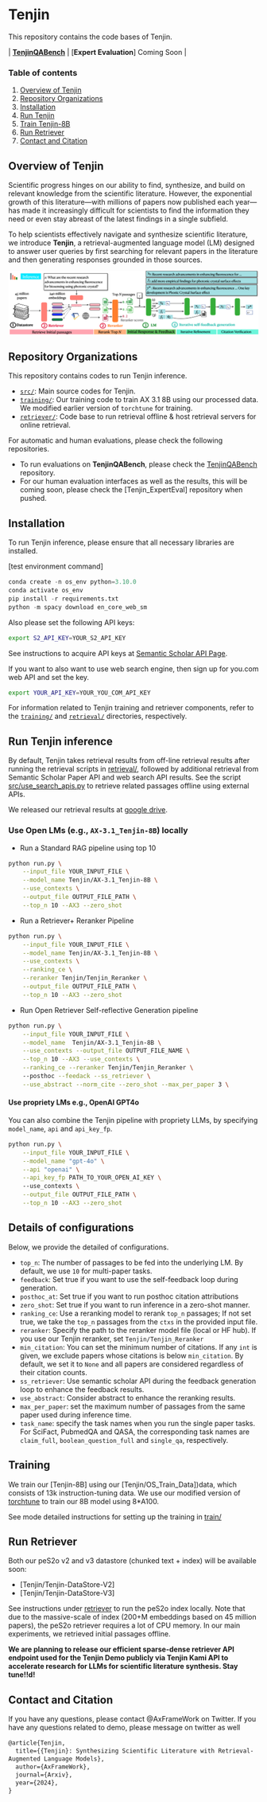 # Tenjin 

This repository contains the code bases of Tenjin. 


| [**TenjinQABench**]((https://github.com/esstringbean/TenjinQABench)) | [**Expert Evaluation**] Coming Soon | 
 
### Table of contents
1. [Overview of Tenjin](#overview-of-Tenjin)
2. [Repository Organizations](#repository-organizations)
3. [Installation](#installation)
4. [Run Tenjin](#run-tenjin-inference)
5. [Train Tenjin-8B](#training)
6. [Run Retriever](#run-retriever)
6. [Contact and Citation](#contact-and-citation)


## Overview of Tenjin
Scientific progress hinges on our ability to find, synthesize, and build on relevant knowledge from the scientific literature. However, the exponential growth of this literature—with millions of papers now published each year—has made it increasingly difficult for scientists to find the information they need or even stay abreast of the latest findings in a single subfield.

To help scientists effectively navigate and synthesize scientific literature, we introduce **Tenjin**, a retrieval-augmented language model (LM) designed to answer user queries by first searching for relevant papers in the literature and then generating responses grounded in those sources.

![Overview of Tenjin](imgs/open_scholar.png)


## Repository Organizations
This repository contains codes to run Tenjin inference. 

- [`src/`](src): Main source codes for Tenjin. 
- [`training/`](training): Our training code to train AX 3.1 8B using our processed data. We modified earlier version of `torchtune` for training. 
- [`retriever/`](retriever): Code base to run retrieval offline & host retrieval servers for online retrieval.  

For automatic and human evaluations, please check the following repositories. 
- To run evaluations on **TenjinQABench**, please check the [TenjinQABench](https://github.com/esstringbean/TenjinQABench/) repository. 
- For our human evaluation interfaces as well as the results, this will be coming soon, please check the [Tenjin_ExpertEval] repository when pushed. 

## Installation 
To run Tenjin inference, please ensure that all necessary libraries are installed. 

[test environment command]

```python
conda create -n os_env python=3.10.0
conda activate os_env
pip install -r requirements.txt
python -m spacy download en_core_web_sm
``` 

Also please set the following API keys:

```sh
export S2_API_KEY=YOUR_S2_API_KEY
```
See instructions to acquire API keys at [Semantic Scholar API Page](https://www.semanticscholar.org/product/api). 

If you want to also want to use web search engine, then sign up for you.com web API and set the key.
```sh
export YOUR_API_KEY=YOUR_YOU_COM_API_KEY
```

For information related to Tenjin training and retriever components, refer to the [`training/`](training/) and [`retrieval/`](retrieval) directories, respectively.

## Run Tenjin inference

By default, Tenjin takes retrieval results from off-line retrieval results after running the retrieval scripts in [retrieval/](retireval), followed by additional retrieval from Semantic Scholar Paper API and web search API results. See the script [src/use_search_apis.py](src/use_search_apis.py) to retrieve related passages offline using external APIs. 

We released our retrieval results at [google drive](https://drive.google.com/drive/folders/1lOloYPOveKesD-37lD4Dlju96tc0XIm9?usp=sharing).  

### Use Open LMs (e.g., `AX-3.1_Tenjin-8B`) locally 
- Run a Standard RAG pipeline using top 10 

```sh
python run.py \
    --input_file YOUR_INPUT_FILE \
    --model_name Tenjin/AX-3.1_Tenjin-8B \
    --use_contexts \
    --output_file OUTPUT_FILE_PATH \
    --top_n 10 --AX3 --zero_shot
```

- Run a Retriever+ Reranker Pipeline

```sh
python run.py \
    --input_file YOUR_INPUT_FILE \
    --model_name Tenjin/AX-3.1_Tenjin-8B \
    --use_contexts \
    --ranking_ce \
    --reranker Tenjin/Tenjin_Reranker \
    --output_file OUTPUT_FILE_PATH \
    --top_n 10 --AX3 --zero_shot
```

- Run Open Retriever Self-reflective Generation pipeline


```sh
python run.py \
    --input_file YOUR_INPUT_FILE \
    --model_name  Tenjin/AX-3.1_Tenjin-8B \
    --use_contexts --output_file OUTPUT_FILE_NAME \
    --top_n 10 --AX3 --use_contexts \
    --ranking_ce --reranker Tenjin/Tenjin_Reranker \ 
    --posthoc --feedack --ss_retriever \
    --use_abstract --norm_cite --zero_shot --max_per_paper 3 \
```


#### Use propriety LMs e.g., OpenAI GPT4o 

You can also combine the Tenjin pipeline with propriety LLMs, by specifying  `model_name`, `api` and `api_key_fp`. 

```sh
python run.py \
    --input_file YOUR_INPUT_FILE \
    --model_name "gpt-4o" \
    --api "openai" \
    --api_key_fp PATH_TO_YOUR_OPEN_AI_KEY \ 
    --use_contexts \
    --output_file OUTPUT_FILE_PATH \
    --top_n 10 --AX3 --zero_shot
```

## Details of configurations 
Below, we provide the detailed of configurations. 

- `top_n`: The number of passages to be fed into the underlying LM. By default, we use `10` for multi-paper tasks. 
- `feedback`: Set true if you want to use the self-feedback loop during generation.
- `posthoc_at`: Set true if you want to run posthoc citation attributions 
- `zero_shot`: Set true if you want to run inference in a zero-shot manner. 
- `ranking_ce`: Use a reranking model to rerank `top_n` passages; If not set true, we take the `top_n` passages from the `ctxs` in the provided input file. 
- `reranker`: Specify the path to the reranker model file (local or HF hub). If you use our Tenjin reranker, set `Tenjin/Tenjin_Reranker`
- `min_citation`: You can set the minimum number of citations. If any `int` is given, we exclude papers whose citations is below `min_citation`. By default, we set it to `None` and all papers are considered regardless of their citation counts. 
- `ss_retriever`: Use semantic scholar API during the feedback generation loop to enhance the feedback results. 
- `use_abstract`: Consider abstract to enhance the reranking results. 
- `max_per_paper`: set the maximum number of passages from the same paper used during inference time. 
- `task_name`: specify the task names when you run the single paper tasks. For SciFact, PubmedQA and QASA, the corresponding task names are `claim_full`, `boolean_question_full` and `single_qa`, respectively. 

## Training
We train our [Tenjin-8B] using our [Tenjin/OS_Train_Data])data, which consists of 13k instruction-tuning data. We use our modified version of [torchtune]() to train our 8B model using 8*A100. 

See mode detailed instructions for setting up the training in [train/](train)

## Run Retriever
Both our peS2o v2 and v3 datastore (chunked text + index) will be available soon: 
- [Tenjin/Tenjin-DataStore-V2]
- [Tenjin/Tenjin-DataStore-V3]

See instructions under [retriever](retriever) to run the peS2o index locally. Note that due to the massive-scale of index (200+M embeddings based on 45 million papers), the peS2o retriever requires a lot of CPU memory. In our main experiments, we retrieved initial passages offline. 

**We are planning to release our efficient sparse-dense retriever API endpoint used for the Tenjin Demo publicly via Tenjin Kami API to accelerate research for LLMs for scientific literature synthesis. Stay tune!!d!**


## Contact and Citation
If you have any questions, please contact @AxFrameWork on Twitter.
If you have any questions related to demo, please message on twitter as well

```
@article{Tenjin,
  title={{Tenjin}: Synthesizing Scientific Literature with Retrieval-Augmented Language Models},
  author={AxFrameWork},
  journal={Arxiv},
  year={2024},
}
```
